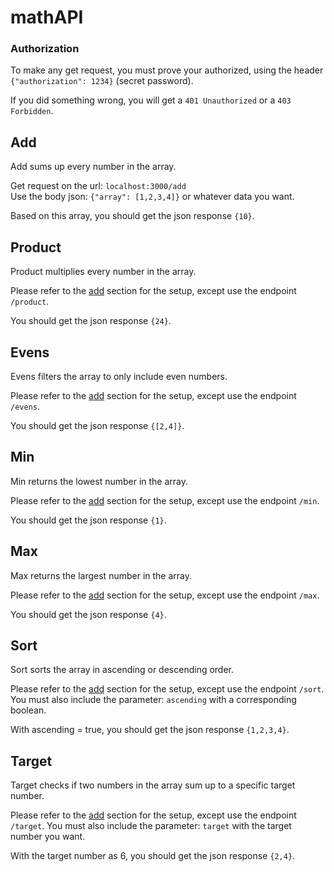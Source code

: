 # mathAPI

### Authorization

To make any get request, you must prove your authorized, using the header `{"authorization": 1234}` (secret password). 

If you did something wrong, you will get a `401 Unauthorized` or a `403 Forbidden`. 

## Add

Add sums up every number in the array.

Get request on the url: `localhost:3000/add` \
Use the body json: `{"array": [1,2,3,4]}` or whatever data you want. 

Based on this array, you should get the json response `{10}`.

## Product

Product multiplies every number in the array.

Please refer to the [add](#add) section for the setup, except use the endpoint `/product`.

You should get the json response `{24}`.

## Evens

Evens filters the array to only include even numbers.

Please refer to the [add](#add) section for the setup, except use the endpoint `/evens`.

You should get the json response `{[2,4]}`.

## Min

Min returns the lowest number in the array.

Please refer to the [add](#add) section for the setup, except use the endpoint `/min`.

You should get the json response `{1}`.

## Max

Max returns the largest number in the array.

Please refer to the [add](#add) section for the setup, except use the endpoint `/max`.

You should get the json response `{4}`.

## Sort

Sort sorts the array in ascending or descending order.

Please refer to the [add](#add) section for the setup, except use the endpoint `/sort`. You must also include the parameter: `ascending` with a corresponding boolean.

With ascending = true, you should get the json response `{1,2,3,4}`.

## Target

Target checks if two numbers in the array sum up to a specific target number.

Please refer to the [add](#add) section for the setup, except use the endpoint `/target`. You must also include the parameter: `target` with the target number you want. 

With the target number as 6, you should get the json response `{2,4}`.



